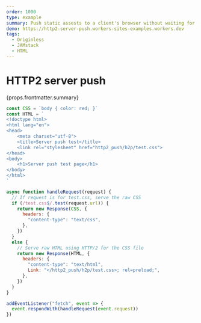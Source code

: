 ```yaml
---
order: 1000
type: example
summary: Push static assests to a client's browser without waiting for HTML to render.
demo: https://http2-server-push.workers-sites-examples.workers.dev
tags:
  - Originless
  - JAMstack
  - HTML
---
```


# HTTP2 server push

<ContentColumn>
  <p>{props.frontmatter.summary}</p>
</ContentColumn>

```js
const CSS = `body { color: red; }`
const HTML = `
<!doctype html>
<html lang="en">
<head>
    <meta charset="utf-8">
    <title>Server push test</title>
    <link rel="stylesheet" href="http2_push/h2p/test.css">
</head>
<body>
    <h1>Server push test page</h1>
</body>
</html>
`

async function handleRequest(request) {
  // If request is for test.css, serve the raw CSS
  if (/test.css$/.test(request.url)) {
    return new Response(CSS, {
      headers: {
        "content-type": "text/css",
      },
    })
  }
  else {
    // Serve raw HTML using HTTP/2 for the CSS file
    return new Response(HTML, {
      headers: {
        "content-type": "text/html",
        Link: "</http2_push/h2p/test.css>; rel=preload;",
      },
    })
  }
}

addEventListener("fetch", event => {
  event.respondWith(handleRequest(event.request))
})
```

<!-- ## Demo

<p><a href={props.frontmatter.demo}>Open demo</a></p>

<Demo src={props.frontmatter.demo} title={props.frontmatter.summary} height="150"/> -->
